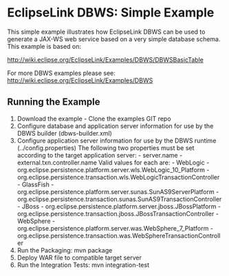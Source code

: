EclipseLink DBWS: Simple Example
================================

This simple example illustrates how EclipseLink DBWS can be used to generate a JAX-WS web service based on a very simple database schema. This example is based on:

http://wiki.eclipse.org/EclipseLink/Examples/DBWS/DBWSBasicTable

For more DBWS examples please see: http://wiki.eclipse.org/EclipseLink/Examples/DBWS

Running the Example
-------------------

1.  Download the example - Clone the examples GIT repo
2.  Configure database and application server information for use by the DBWS builder (dbws-builder.xml)
3.  Configure application server information for use by the DBWS runtime (../config.properties)
    The following two properties must be set according to the target application server:
        - server.name
        - external.txn.controller.name
    Valid values for each are:
        - WebLogic
            - org.eclipse.persistence.platform.server.wls.WebLogic_10_Platform
            - org.eclipse.persistence.transaction.wls.WebLogicTransactionController
        - GlassFish
            - org.eclipse.persistence.platform.server.sunas.SunAS9ServerPlatform
            - org.eclipse.persistence.transaction.sunas.SunAS9TransactionController
        - JBoss
            - org.eclipse.persistence.platform.server.jboss.JBossPlatform
            - org.eclipse.persistence.transaction.jboss.JBossTransactionController
        - WebSphere
            - org.eclipse.persistence.platform.server.was.WebSphere_7_Platform
            - org.eclipse.persistence.transaction.was.WebSphereTransactionController
4. Run the Packaging: mvn package
5. Deploy WAR file to compatible target server
6. Run the Integration Tests: mvn integration-test
